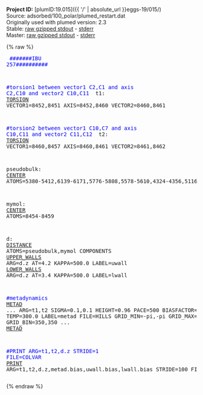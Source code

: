 **Project ID:** [plumID:19.015]({{ '/' | absolute_url }}eggs-19/015/)  
Source: adsorbed/100_polar/plumed_restart.dat  
Originally used with plumed version: 2.3  
Stable: [raw gzipped stdout](plumed_restart.dat.plumed.stdout.txt.gz) - [stderr](plumed_restart.dat.plumed.stderr)  
Master: [raw gzipped stdout](plumed_restart.dat.plumed_master.stdout.txt.gz) - [stderr](plumed_restart.dat.plumed_master.stderr)  

{% raw %}<pre>
<span style="color:blue">#######IBU 257##########</span>

<span style="color:blue">#torsion1 between vector1 C2,C1 and axis C2,C10 and vector2 C10,C11 </span>
t1: <a href="https://plumed.github.io/doc-master/user-doc/html/_t_o_r_s_i_o_n.html">TORSION</a> VECTOR1=8452,8451 AXIS=8452,8460 VECTOR2=8460,8461

<span style="color:blue">#torsion2 between vector1 C10,C7 and axis C10,C11 and vector2 C11,C12 </span>
t2: <a href="https://plumed.github.io/doc-master/user-doc/html/_t_o_r_s_i_o_n.html">TORSION</a> VECTOR1=8460,8457 AXIS=8460,8461 VECTOR2=8461,8462

pseudobulk: <a href="https://plumed.github.io/doc-master/user-doc/html/_c_e_n_t_e_r.html">CENTER</a> ATOMS=5380-5412,6139-6171,5776-5808,5578-5610,4324-4356,5116-5148,4852-4884,4588-4620,5314-5346,6106-6138,5710-5742,5512-5544,4258-4290,5050-5082,4786-4818,4522-4554,5875-5907,6073-6105,6007-6039,5941-5973,4456-4488,5248-5280,4984-5016,4720-4752,5446-5478,6172-6204,5842-5874,5644-5676,4390-4422,5182-5214,4918-4950,4654-4686,6238-6270,5743-5775,5545-5577,5347-5379,4555-4587,4291-4323,5083-5115,4819-4851,6205-6237,5677-5709,5479-5511,5281-5312,4489-4521,4225-4257,5017-5049,4753-4785,6304-6336,6040-6072,5974-6006,5908-5940,4687-4719,4423-4455,5215-5247,4951-4983,6271-6303,5809-5841,5611-5643,5413-5445,4621-4653,4357-4389,5149-5181,4885-4917

mymol: <a href="https://plumed.github.io/doc-master/user-doc/html/_c_e_n_t_e_r.html">CENTER</a> ATOMS=8454-8459

d: <a href="https://plumed.github.io/doc-master/user-doc/html/_d_i_s_t_a_n_c_e.html">DISTANCE</a> ATOMS=pseudobulk,mymol COMPONENTS
<a href="https://plumed.github.io/doc-master/user-doc/html/_u_p_p_e_r__w_a_l_l_s.html">UPPER_WALLS</a> ARG=d.z AT=4.2 KAPPA=500.0 LABEL=uwall
<a href="https://plumed.github.io/doc-master/user-doc/html/_l_o_w_e_r__w_a_l_l_s.html">LOWER_WALLS</a> ARG=d.z AT=3.4 KAPPA=500.0 LABEL=lwall

<span style="color:blue">#metadynamics</span>
<a href="https://plumed.github.io/doc-master/user-doc/html/_m_e_t_a_d.html">METAD</a> ...
ARG=t1,t2
SIGMA=0.1,0.1
HEIGHT=0.96
PACE=500
BIASFACTOR=10.0
TEMP=300.0
LABEL=metad
FILE=HILLS
GRID_MIN=-pi,-pi
GRID_MAX=pi,pi
GRID_BIN=350,350
... <a href="https://plumed.github.io/doc-master/user-doc/html/_m_e_t_a_d.html">METAD</a>

<span style="color:blue">#PRINT ARG=t1,t2,d.z STRIDE=1 FILE=COLVAR</span>
<a href="https://plumed.github.io/doc-master/user-doc/html/_p_r_i_n_t.html">PRINT</a> ARG=t1,t2,d.z,metad.bias,uwall.bias,lwall.bias STRIDE=100 FILE=COLVAR
</pre>{% endraw %}
